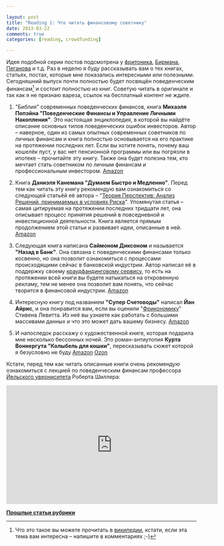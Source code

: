 ```yaml
---

layout: post
title: "Reading 1: Что читать финансовому советнику"
date: 2013-03-22
comments: true
categories: [reading, crowdfunding]

---
```


Идея подобной серии постов подсмотрена у [фритоника](http://freetonik.com/blog/tags/toread/), [Бирмана](http://ilyabirman.ru/meanwhile/tags/reading/), [Пеганова](http://www.siliconrus.com/tag/chto-chitat/) и т.д. Раз в неделю я буду рассказывать вам о тех книгах, статьях, постах, которые мне показались интересными или полезными. Сегодняшний выпуск почти полностью будет посвящён поведенческим финансам[^1] и состоит полностью из книг. Советую читать в оригинале и так как я не признаю вареза, ссылок на бесплатный контент не ждите.

<!-- more -->

1. "Библия" современных поведенческих финансов, книга **Михаэля Попэйна "Поведенческие Финансы и Управление Личными Накопления"**. Это настоящая энциклопедия, в которой вы найдёте описание основных типов поведенческих ошибок инвесторов. Автор – наверное, один из самых опытных современных советников по личных финансам и книга полностью основывается на его практике на протяжении последних лет. Если вы хотите понять, почему ваш кошелёк пуст, у вас нет пенсионной программы или вы погрязли в ипотеке – прочитайте эту книгу. Также она будет полезна тем, кто мечтает стать советником по личным финансам и профессиональным инвестором. [Amazon](http://www.amazon.co.uk/gp/product/B006H0LFPG)

2. Книга **Даниэля Канемана "Думаем Быстро и Медленно"**. Перед тем как читать эту книгу рекомендую вам ознакомиться со следующей статьёй её автора – "[Теория Перспектив: Анализ Решений, принимаемых в условиях Риска](http://www.princeton.edu/~kahneman/docs/Publications/prospect_theory.pdf)". Упомянутая статья – самая цитируемая на протяжении последних тридцати лет, она описывает процесс принятия решений в повседневной и инвестиционной деятельности. Книга является прямым продолжением этой статьи и развивает идеи, описанные в ней. [Amazon](http://www.amazon.co.uk/gp/product/B005MJFA2W)

3. Следующая книга написана **Саймоном Диксоном** и называется **"Назад в Банк"**. Она связана с поведенческими финансами только косвенно, но она позволит ознакомиться с процессами происходящими сейчас в банковской индустрии. Автор написал её в поддержку своему [краудфандинговому сервису](https://banktothefuture.com), то есть на протяжении всей книги вы будете натыкаться на откровенную рекламу, тем не менее она позволит вам понять, что сейчас творится в финансовой индустрии. [Amazon](http://www.amazon.co.uk/gp/product/1907720375)

4. Интересную книгу под названием **"Супер Счетоводы"** написал **Йан Айрис**, и она понравится вам, если вы оценили "[Фрикономику](http://www.ozon.ru/context/detail/id/2988723/)" Стивена Левитта. Из неё вы узнаете как работать с большими массивами данных и что это может дать вашему бизнесу. [Amazon](http://www.amazon.co.uk/gp/product/0719564654)

5. И напоследок расскажу о художественной книге, которая подарила мне несколько бессонных ночей. Это роман-антиутопия **Курта Воннергута "Колыбель для кошки"**, пересказывать сюжет которой я безусловно не буду [Amazon](http://www.amazon.co.uk/gp/product/0141189347) [Ozon](https://www.ozon.ru/context/detail/id/5624412/)

Кстати, перед тем как читать описанные книги очень рекомендую ознакомиться с лекцией по поведенческим финансам профессора [Йельского уверниситета](http://www.yale.edu) Роберта Шиллера:

<iframe width="560" height="315" src="http://www.youtube.com/embed/chSHqogx2CI" frameborder="0" allowfullscreen></iframe>

[**Прошлые статьи рубрики**](http://blog.vonoiral.com/blog/categories/reading/)

[^1]:Что это такое вы можете прочитать в [википедии](http://ru.wikipedia.org/wiki/Поведенческая_экономика), кстати, если эта тема вам интересна – напишите в комментариях ;-)